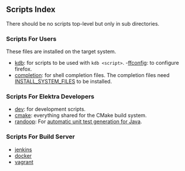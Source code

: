## Scripts Index

There should be no scripts top-level but only in sub directories.

### Scripts For Users

These files are installed on the target system.

- [kdb](kdb): for scripts to be used with `kdb <script>`. -[ffconfig](ffconfig): to configure firefox.
- [completion](completion): for shell completion files.
  The completion files need [INSTALL_SYSTEM_FILES](/doc/COMPILE.md) to be installed.

### Scripts For Elektra Developers

- [dev](dev): for development scripts.
- [cmake](cmake): everything shared for the CMake build system.
- [randoop](randoop): For [automatic unit test generation for Java](https://randoop.github.io/randoop/).

### Scripts For Build Server

- [jenkins](jenkins)
- [docker](docker)
- [vagrant](vagrant)

